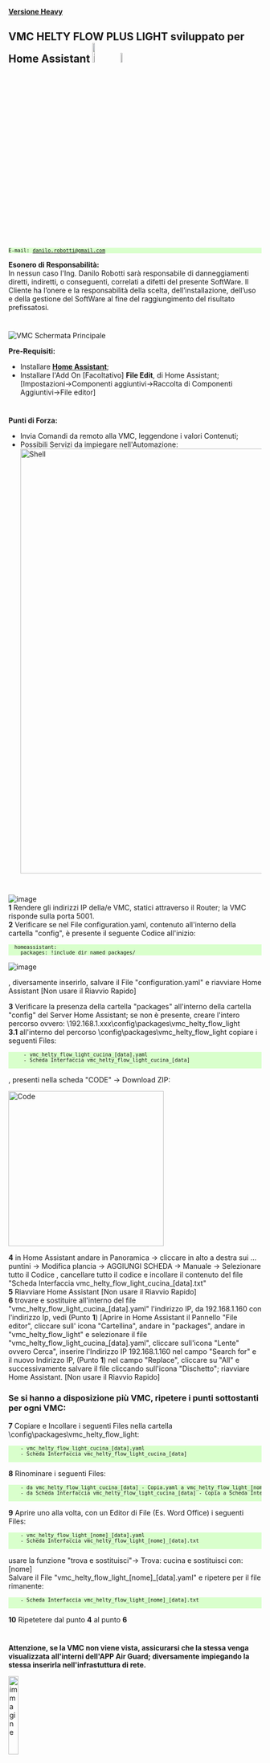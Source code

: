 <strong><a href="https://github.com/DanRobo76/VMC-HELTY-FLOW/tree/main" >Versione Heavy</a></strong>

<!-- <img class="hidden-image" src="https://github.com/DanRobo76/VMC-HELTY-FLOW/assets/102819027/72d95647-d900-4fbc-acfa-6864b7f76321.png" alt="VMC"> -->

## VMC HELTY FLOW PLUS LIGHT sviluppato per Home Assistant <a href="https://www.home-assistant.io/" target="_blank"><img src="https://user-images.githubusercontent.com/102819027/233830183-9c55677d-b6a1-4153-8d3c-219394ec8720.png" alt="immagine" style="width:10%;"></a> <a href="https://www.heltyair.com/prodotti/vmc-a-parete/flow-plus/" target="_blank"><img src="https://user-images.githubusercontent.com/102819027/233830311-1a5e8923-b991-46b1-84b0-f72198d5055d.png" alt="immagine" style="width:7%;"></a>
<pre style="font-size:10px; background-color: #d9ffcc;">
E-mail: <a href="mailto:danilo.robotti@gmail.com">danilo.robotti@gmail.com</a>
</pre>
<strong>Esonero di Responsabilità:</strong><br>
In nessun caso l'Ing. Danilo Robotti sarà responsabile di danneggiamenti diretti, indiretti, o conseguenti, correlati a difetti del presente SoftWare. 
Il Cliente ha l’onere e la responsabilità della scelta, dell’installazione, dell’uso e della gestione del SoftWare al fine del raggiungimento del risultato prefissatosi. 

#
![VMC Schermata Principale](https://github.com/DanRobo76/VMC-HELTY-FLOW-LIGHT/assets/102819027/36a6b828-7625-4464-a53a-1d888f1825d8)

<strong>Pre-Requisiti:</strong>
 - Installare <strong><a href="https://www.home-assistant.io/installation/">Home Assistant</a></strong>;
 - Installare l'Add On [Facoltativo] <strong>File Edit</strong>, di Home Assistant; <br> 
   [Impostazioni->Componenti aggiuntivi->Raccolta di Componenti Aggiuntivi->File editor]
#
<strong>Punti di Forza:</strong>
  - Invia Comandi da remoto alla VMC, leggendone i valori Contenuti;
  - Possibili Servizi da impiegare nell'Automazione:                                                                                    
    <img width="846" alt="Shell" src="https://github.com/DanRobo76/VMC-HELTY-FLOW-LIGHT/assets/102819027/082c08a4-08d3-49c1-9fdd-7e7ced18ab57">


  
 #
![image](https://user-images.githubusercontent.com/102819027/235299358-88373b06-b62e-4867-88ab-287cad60bb6d.png)<br>
<strong>1</strong> Rendere gli indirizzi IP della/e VMC, statici attraverso il Router; la VMC risponde sulla porta 5001. <br>
<strong>2</strong> Verificare se nel File configuration.yaml, contenuto all'interno della cartella "config", è presente il seguente Codice all'inizio: <br>

<pre style="font-size:10px; background-color: #d9ffcc;">
  homeassistant:
    packages: !include_dir_named packages/
</pre>

  ![image](https://user-images.githubusercontent.com/102819027/235297601-64f027ab-5696-4a5c-aa36-c2bbbbcb5836.png)

  , diversamente inserirlo, salvare il File "configuration.yaml" e riavviare Home Assistant [Non usare il Riavvio Rapido]<BR>

<strong>3</strong> Verificare la presenza della cartella "packages" all'interno della cartella "config" del Server Home Assistant; se non è presente, creare l'intero  percorso ovvero: \\192.168.1.xxx\config\packages\vmc_helty_flow_light<BR>
 <strong>3.1</strong> all'interno del percorso \config\packages\vmc_helty_flow_light copiare i seguenti Files:<BR> 
  <pre style="font-size:10px; background-color: #d9ffcc;">
     - vmc_helty_flow_light_cucina_[data].yaml
     - Scheda Interfaccia vmc_helty_flow_light_cucina_[data]
  </pre>
 , presenti nella scheda "CODE" -> Download ZIP:<BR>

<img width="309" alt="Code" src="https://github.com/DanRobo76/VMC-HELTY-FLOW-LIGHT/assets/102819027/65eb9f70-14df-4daf-a338-a1a4b337ee83"><BR>

 
<strong>4</strong> in Home Assistant andare in Panoramica -> cliccare in alto a destra sui ... puntini -> Modifica plancia -> AGGIUNGI SCHEDA -> Manuale -> Selezionare tutto il Codice , cancellare tutto il codice e incollare il contenuto del file "Scheda Interfaccia vmc_helty_flow_light_cucina_[data].txt"<br>
<strong>5</strong> Riavviare Home Assistant [Non usare il Riavvio Rapido] <br>
<strong>6</strong> trovare e sostituire all'interno del file "vmc_helty_flow_light_cucina_[data].yaml" l'indirizzo IP, da 192.168.1.160 con l'indirizzo Ip, vedi (Punto <strong>1</strong>)  [Aprire in Home Assistant il Pannello "File editor", cliccare sull' icona "Cartellina", andare in "packages", andare in "vmc_helty_flow_light" e selezionare il file "vmc_helty_flow_light_cucina_[data].yaml", cliccare sull'icona "Lente" ovvero Cerca", inserire l'Indirizzo IP 192.168.1.160 nel campo "Search for" e il nuovo Indirizzo IP, (Punto <strong>1</strong>) nel campo "Replace", cliccare su "All" e successivamente salvare il file cliccando sull'icona "Dischetto"; riavviare Home Assistant. [Non usare il Riavvio Rapido]<br>
  
###   Se si hanno a disposizione più VMC, ripetere i punti sottostanti per ogni VMC:                      

<strong>7</strong> Copiare e Incollare i seguenti Files nella cartella \config\packages\vmc_helty_flow_light:
 <pre style="font-size:10px; background-color: #d9ffcc;">
    - vmc_helty_flow_light_cucina_[data].yaml
    - Scheda Interfaccia vmc_helty_flow_light_cucina_[data]
 </pre> 
<strong>8</strong> Rinominare i seguenti Files:
  <pre style="font-size:10px; background-color: #d9ffcc;">
    - da vmc_helty_flow_light_cucina_[data] - Copia.yaml a vmc_helty_flow_light_[nome]_[data].yaml (Es. vmc_helty_flow_light_sala_[data].yaml)
    - da Scheda Interfaccia vmc_helty_flow_light_cucina_[data] - Copia a Scheda Interfaccia vmc_helty_flow_light_[nome]_[data].txt (Es. Scheda Interfaccia vmc_helty_flow_light_sala_[data].txt)
  </pre> 
<strong>9</strong> Aprire uno alla volta, con un Editor di File (Es. Word Office) i seguenti Files:
  <pre style="font-size:10px; background-color: #d9ffcc;">
    - vmc_helty_flow_light_[nome]_[data].yaml
    - Scheda Interfaccia vmc_helty_flow_light_[nome]_[data].txt
  </pre> 
  usare la funzione "trova e sostituisci"-> Trova: cucina e sostituisci con: [nome] <br>
  Salvare il File "vmc_helty_flow_light_[nome]_[data].yaml" e ripetere per il file rimanente:
  <pre style="font-size:10px; background-color: #d9ffcc;">
    - Scheda Interfaccia vmc_helty_flow_light_[nome]_[data].txt
  </pre> 
<strong>10</strong> Ripetetere dal punto <strong>4</strong> al punto <strong>6</strong>
#

<strong>Attenzione, se la VMC non viene vista, assicurarsi che la stessa venga visualizzata all'interni dell'APP Air Guard; diversamente impiegando la stessa inserirla nell'infrastuttura di rete.</strong>
    

<a href="https://www.paypal.com/donate/?business=YU9379GL8VDW4&amount=1.2&no_recurring=1&item_name=Se+il+progetto+ti+%C3%A8+piaciuto%2C++offrimi+un+GinSeng%21+%0A%3B%29&currency_code=EUR"><img src="https://user-images.githubusercontent.com/102819027/233835920-a428b274-1fe8-4001-8be2-3429628f81ca.png" alt="immagine" style="width:20%;"> </a> 

#### Se il progetto ti è piaciuto <a href="https://www.paypal.com/donate/?business=YU9379GL8VDW4&amount=1.2&no_recurring=1&item_name=Se+il+progetto+ti+%C3%A8+piaciuto%2C++offrimi+un+GinSeng%21+%0A%3B%29&currency_code=EUR">Clicca Qui</a> per offrirmi un GinSeng! <a href="https://www.paypal.com/donate/?business=YU9379GL8VDW4&amount=1.2&no_recurring=1&item_name=Se+il+progetto+ti+%C3%A8+piaciuto%2C++offrimi+un+GinSeng%21+%0A%3B%29&currency_code=EUR"><img src="https://user-images.githubusercontent.com/102819027/233830035-709efa6b-94d7-4ea6-865b-76ab5c1eee6d.png" alt="immagine" style="width:3%;"></a>
<br>
oppure scansionare il seguente QR code:
<img src="https://github.com/DanRobo76/VMC-HELTY-FLOW/assets/102819027/81ba7208-fbad-4fab-8ceb-cdcf901fdb61.png" alt="immagine" style="width:20%;">
<br>

